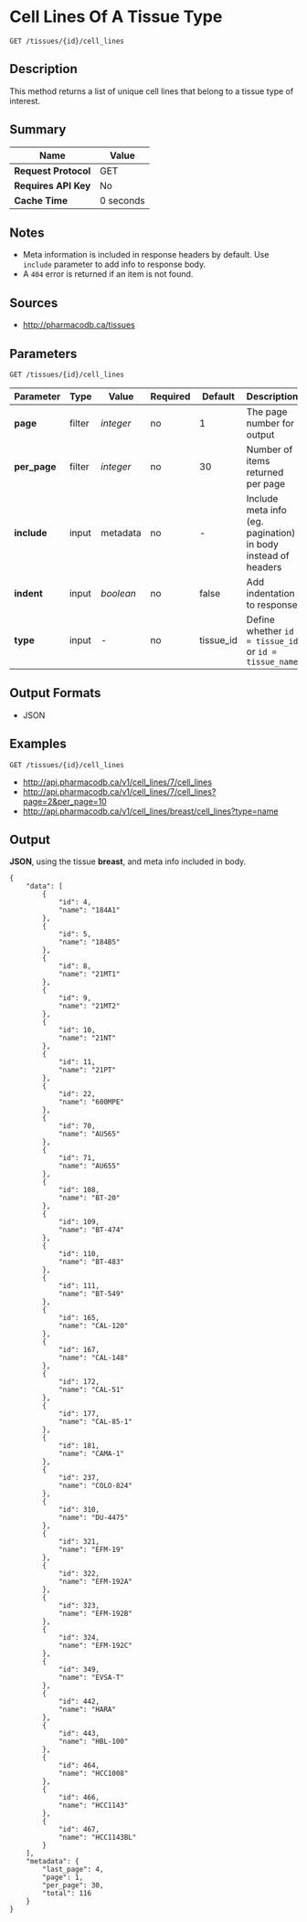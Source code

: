 # Cell Lines Of A Tissue Type

```
GET /tissues/{id}/cell_lines
```

## Description

This method returns a list of unique cell lines that belong to a tissue type of interest.

## Summary

| Name | Value |
| --- | --- |
| **Request Protocol** | GET |
| **Requires API Key** | No |
| **Cache Time** | 0 seconds |

## Notes

- Meta information is included in response headers by default. Use `include` parameter to add info to response body.
- A `404` error is returned if an item is not found.

## Sources

- http://pharmacodb.ca/tissues

## Parameters

```
GET /tissues/{id}/cell_lines
```

| Parameter | Type | Value | Required | Default | Description |
| --- | --- | --- | --- | --- | --- |
| **page** | filter | *integer* | no | 1 | The page number for output |
| **per_page** | filter | *integer* | no | 30 | Number of items returned per page |
| **include** | input | metadata | no | - | Include meta info (eg. pagination) in body instead of headers |
| **indent** | input | *boolean* | no | false | Add indentation to response |
| **type** | input | - | no | tissue_id | Define whether `id = tissue_id` or `id = tissue_name` |

## Output Formats

- JSON

## Examples

```
GET /tissues/{id}/cell_lines
```

- http://api.pharmacodb.ca/v1/cell_lines/7/cell_lines
- http://api.pharmacodb.ca/v1/cell_lines/7/cell_lines?page=2&per_page=10
- http://api.pharmacodb.ca/v1/cell_lines/breast/cell_lines?type=name

## Output

**JSON**, using the tissue **breast**, and meta info included in body.

```
{
    "data": [
        {
            "id": 4,
            "name": "184A1"
        },
        {
            "id": 5,
            "name": "184B5"
        },
        {
            "id": 8,
            "name": "21MT1"
        },
        {
            "id": 9,
            "name": "21MT2"
        },
        {
            "id": 10,
            "name": "21NT"
        },
        {
            "id": 11,
            "name": "21PT"
        },
        {
            "id": 22,
            "name": "600MPE"
        },
        {
            "id": 70,
            "name": "AU565"
        },
        {
            "id": 71,
            "name": "AU655"
        },
        {
            "id": 108,
            "name": "BT-20"
        },
        {
            "id": 109,
            "name": "BT-474"
        },
        {
            "id": 110,
            "name": "BT-483"
        },
        {
            "id": 111,
            "name": "BT-549"
        },
        {
            "id": 165,
            "name": "CAL-120"
        },
        {
            "id": 167,
            "name": "CAL-148"
        },
        {
            "id": 172,
            "name": "CAL-51"
        },
        {
            "id": 177,
            "name": "CAL-85-1"
        },
        {
            "id": 181,
            "name": "CAMA-1"
        },
        {
            "id": 237,
            "name": "COLO-824"
        },
        {
            "id": 310,
            "name": "DU-4475"
        },
        {
            "id": 321,
            "name": "EFM-19"
        },
        {
            "id": 322,
            "name": "EFM-192A"
        },
        {
            "id": 323,
            "name": "EFM-192B"
        },
        {
            "id": 324,
            "name": "EFM-192C"
        },
        {
            "id": 349,
            "name": "EVSA-T"
        },
        {
            "id": 442,
            "name": "HARA"
        },
        {
            "id": 443,
            "name": "HBL-100"
        },
        {
            "id": 464,
            "name": "HCC1008"
        },
        {
            "id": 466,
            "name": "HCC1143"
        },
        {
            "id": 467,
            "name": "HCC1143BL"
        }
    ],
    "metadata": {
        "last_page": 4,
        "page": 1,
        "per_page": 30,
        "total": 116
    }
}
```
